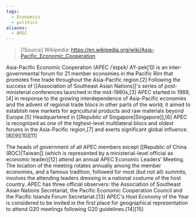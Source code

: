 ```yaml
---
tags:
  - Economics
  - politics
aliases:
  - APEC
---
```

>[!Source]
>Wikipedia: https://en.wikipedia.org/wiki/Asia-Pacific_Economic_Cooperation

Asia-Pacific Economic Cooperation (APEC /ˈeɪpɛk/ AY-pek[1]) is an inter-governmental forum for 21 member economies in the Pacific Rim that promotes free trade throughout the Asia-Pacific region.[2] Following the success of [[Association of Southeast Asian Nations]]'s series of post-ministerial conferences launched in the mid-1980s,[3] APEC started in 1989,[4] in response to the growing interdependence of Asia-Pacific economies and the advent of regional trade blocs in other parts of the world; it aimed to establish new markets for agricultural products and raw materials beyond Europe.[5] Headquartered in [[Republic of Singapore|Singapore]],[6] APEC is recognized as one of the highest-level multilateral blocs and oldest forums in the Asia-Pacific region,[7] and exerts significant global influence.[8][9][10][11]

The heads of government of all APEC members except [[Republic of China (ROC)|Taiwan]] (which is represented by a ministerial-level official as economic leader)[12] attend an annual APEC Economic Leaders' Meeting. The location of the meeting rotates annually among the member economies, and a famous tradition, followed for most (but not all) summits, involves the attending leaders dressing in a national costume of the host country. APEC has three official observers: the Association of Southeast Asian Nations Secretariat, the Pacific Economic Cooperation Council and the Pacific Islands Forum Secretariat.[13] APEC's Host Economy of the Year is considered to be invited in the first place for geographical representation to attend G20 meetings following G20 guidelines.[14][15] 